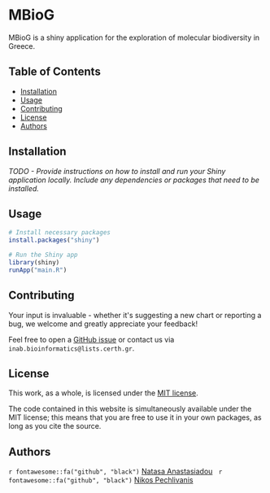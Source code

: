 # MBioG

MBioG is a shiny application for the exploration of molecular biodiversity in Greece.

## Table of Contents

- [Installation](#installation)
- [Usage](#usage)
- [Contributing](#contributing)
- [License](#license)
- [Authors](#authors)

## Installation

*TODO - Provide instructions on how to install and run your Shiny application locally. Include any dependencies or packages that need to be installed.*

## Usage
```R
# Install necessary packages
install.packages("shiny")

# Run the Shiny app
library(shiny)
runApp("main.R")
```

## Contributing
Your input is invaluable - whether it's suggesting a new chart or reporting a bug, we welcome and greatly appreciate your feedback! 

Feel free to open a [GitHub issue](https://github.com/npechl/MBioG/issues) or contact us via `inab.bioinformatics@lists.certh.gr`.


## License
This work, as a whole, is licensed under the [MIT license](https://github.com/npechl/MBioG/blob/main/LICENSE).

The code contained in this website is simultaneously available under the MIT license; this means that you are free to use it in your own packages, as long as you cite the source.

## Authors
`r fontawesome::fa("github", "black")` [Natasa Anastasiadou](https://github.com/NatAnastas) &nbsp;
`r fontawesome::fa("github", "black")` [Nikos Pechlivanis](https://github.com/npechl)